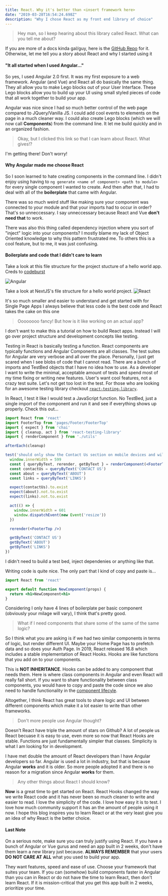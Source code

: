 ```yaml
---
title: React. Why it's better than <insert framework here>
date: "2019-03-28T16:54:24.698Z"
description: "Why I chose React as my front end library of choice"
---
```


> Hey man, so I keep hearing about this library called React. What can you tell me about?

If you are more of a docs kinda gal/guy, here is the [GitHub Repo](https://github.com/facebook/react) for it.
Otherwise, let me tell you a story about React and why I started using it

#### "It all started when I used Angular..."

So yes, I used Angular 2.0 first. It was my first exposure to a web framework. Angular (and Vue) and React all do basically the same thing.
They all allow you to make Lego blocks out of your User Interface. These Lego blocks allow you to build up your UI using small styled pieces of code
that all work together to build your app.

Angular was nice since I had so much better control of the web page compared to JQuery/Vanilla JS. I could
add cool events to elements on the page in a much cleaner way. I could also create Lego blocks (which we will now call **Components**) from the command line. It let me build quickly
and in an organized fashion.

> Okay, but I clicked this link so that I can learn about React. What gives!?

I'm getting there! Don't worry!

#### Why Angular made me choose React

So I soon learned to hate creating components in the command line. I didn't enjoy using having to `ng generate <name of component> <path to module>`
for every single component I wanted to create. And then after that, I had to deal with all of the **boilerplate**
that came with Angular.

There was so much weird stuff like making sure your component was connected to your module
and that your imports had to occur in order? That's so unneccessary. I say unneccessary because React and Vue **don't need that** to work.

There was also this thing called dependency injection where you sort of "inject" logic into your components?
I mostly blame my lack of Object Oriented knowledge to why this pattern frustrated me. To others this is a cool
feature, but to me, it was just confusing.

#### Boilerplate and code that I didn't care to learn

Take a look at this file structure for the project stucture of a hello world app. Creds to [codeburst](https://codeburst.io/angularjs-4-101-6675076784aa)


![Angular](./angular.gif)

Take a look at NextJS's file structure for a hello world project.
![React](./react.png)

It's so much smaller and easier to understand and get started with for Single Page Apps
I always believe that less code is the best code and React takes the cake on this one

> Oooooooo fancy! But how is it like working on an actual app?

I don't want to make this a tutorial on how to build React apps. Instead I will go over project structure and
development concepts like testing.

Testing in React is basically testing a function. React components are typically
functions and Angular Components are all classes. The test suites for Angular are very verbose and all over the place.
Personally, I just get scared when I see blobs of code that I cannot read. There are a bunch of imports and TestBed
objects that I have no idea how to use. As a developer I want to write the minimal, acceptable amount of
tests and spend most of my time fixing or writing new features. User's want cool features, not a crazy test suite.
Let's not get too lost in the test. For those who are looking for an awesome testing library checkout [`react-testing-library`](https://github.com/kentcdodds/react-testing-library).

In React, I test it like I would test a JavaScript function. No TestBed, just a single import of the component and run it
and see if everything shows up properly. Check this out...

```jsx
import React from 'react'
import FooterTop from 'pages/Footer/FooterTop'
import { expect } from 'chai'
import { cleanup, act } from 'react-testing-library'
import { renderComponent } from './utils'

afterEach(cleanup)

test('should only show the Contact Us section on mobile devices and will show everything when not on mobile, even when resizing', () => {
  window.innerWidth = 599
  const { queryByText, rerender, getByText } = renderComponent(<FooterTop />)
  const contactUs = queryByText('CONTACT US')
  const about = queryByText('ABOUT')
  const links = queryByText('LINKS')

  expect(contactUs).to.exist
  expect(about).not.to.exist
  expect(links).not.to.exist

  act(() => {
    window.innerWidth = 601
    window.dispatchEvent(new Event('resize'))
  })

  rerender(<FooterTop />)

  getByText('CONTACT US')
  getByText('ABOUT')
  getByText('LINKS')
})
```


I didn't need to build a test bed, inject dependenies or anything like that.

Writing code is quite nice. The only part that I kind of copy and paste is...

```jsx
import React from 'react'

export default function NewComponent(props) {
  return <h1>NewComponent<h1>
}
```

Considering I only have 4 lines of boilerplate per basic component (obviously your milage will vary),
I think that's pretty good.

> What if I need components that share some of the same of the same logic?

So I think what you are asking is if we had two similar components in terms of logic, but render
different UI. Maybe your Home Page has to prefetch data and so does your Auth Page. In 2019, React
released 16.8 which includes a stable implementation of React Hooks. Hooks are like functions that
you add on to your components.

This is **NOT INHERITANCE**. Hooks can be added to any component that needs
them. Here is where class components in Angular and even React will really fall short.
If you want to share functionality between class components, you would have to copy and paste
the code since we also need to handle functionality in the [component lifecyle](https://reactjs.org/docs/state-and-lifecycle.html).

Altogether, I think React has great tools to share logic and UI between different components
which make it a lot easier to write than other frameworks.

> Don't more people use Angular thought?

Doesn't React have triple the amount of stars on Github? A lot of people us React becuase it is easy to use, even more so
now that React Hooks are stable. Functions are just fundamentally simpler that classes. Simplicity is what I am looking
for in development.

I have met double the amount of React developers than I have Angular developers so far. Angular is used
a lot in industry, but that is because Angular **works** and it is older. So more people adopted it and there is no
reason for a migration since Angular **works** for them.

> Any other things about React I should know?

**Now** is a great time to get started on React. React Hooks changed the way we write React code and it has never
been so much cleaner to write and easier to read. I love the simplicity of the code. I love how easy it is to test.
I love how much community support it has an the amount of people using it now. I hope this blog inspires you to learn React
or at the very least give you an idea of why React is the better choice.

#### Last Note
On a serious note, make sure you can truly justify using React. If you have a bunch of Angular or Vue
gurus and need an app built in 2 weeks, don't have them learn a new library just because. **ALWAYS REMEMBER**
that your users **DO NOT CARE AT ALL** what you used to build your app.

They want features, speed and ease of use. Choose your framework that suites your team. If you can (somehow)
build components faster in Angular than you can in React or do not have the time to learn React, then don't learn
React. If it is mission-critical that you get this app built in 2 weeks, prioritize your time.

